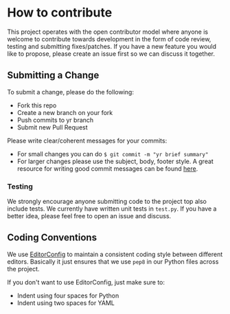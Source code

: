 # How to contribute

This project operates with the open contributor model where anyone is welcome to contribute towards development in the form of code review, testing and submitting fixes/patches. If you have a new feature you would like to propose, please create an issue first so we can discuss it together.

## Submitting a Change

To submit a change, please do the following:

* Fork this repo
* Create a new branch on your fork
* Push commits to yr branch
* Submit new Pull Request

Please write clear/coherent messages for your commits:

* For small changes you can do `$ git commit -m "yr brief summary"`
* For larger changes please use the subject, body, footer style. A great resource for writing good commit messages can be found [here](http://chris.beams.io/posts/git-commit/).

### Testing

We strongly encourage anyone submitting code to the project top also include tests. We currently have written unit tests in `test.py`. If you have a better idea, please feel free to open an issue and discuss.

## Coding Conventions

We use [EditorConfig](http://editorconfig.org/) to maintain a consistent coding style between different editors. Basically it just ensures that we use `pep8` in our Python files across the project.

If you don't want to use EditorConfig, just make sure to:

* Indent using four spaces for Python
* Indent using two spaces for YAML


